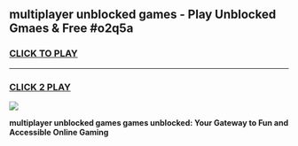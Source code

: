 
## multiplayer unblocked games - Play Unblocked Gmaes & Free #o2q5a
<h3>
<a href="https://premium.freeplayer.one?title=multiplayer_unblocked_games&ref=01M">CLICK TO PLAY</a></h3>
<hr>

<h3>
<a href="https://premium.freeplayer.one?title=multiplayer_unblocked_games&ref=01M">CLICK 2 PLAY</a>
  
</h3>

<a href="https://premium.freeplayer.one?title=multiplayer_unblocked_games&ref=01M"><img src="https://clearcache.store/games.png"></a>


**multiplayer unblocked games games unblocked: Your Gateway to Fun and Accessible Online Gaming**
